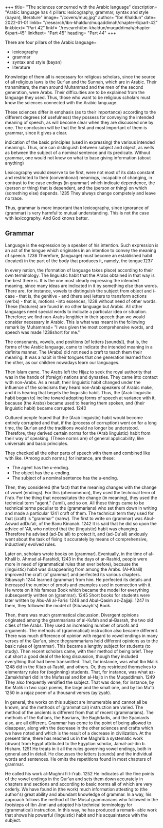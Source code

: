 +++
title= "The sciences concerned with the Arabic language"
description= "Arabic language has 4 pillars: lexicography, grammar, syntax and style (bayan), literature"
image= "/covers/muq.jpg"
author= "Ibn Khaldun"
date= 2022-01-01
linkb= "/research/ibn-khaldun/muqaddimah/chapter-6/part-42"
linkbtext= "Part 42"
linkf= "/research/ibn-khaldun/muqaddimah/chapter-6/part-45"
linkftext= "Part 45"
heading= "Part 44"
+++


There are four pillars of the Arabic language= 

- lexicography
- grammar
- syntax and style (bayan)
- literature

Knowledge of them all is necessary for religious scholars, since the source of all religious laws is the Qur'an and the Sunnah, which are in Arabic. Their transmitters, the men around Muhammad and the men of the second generation, were Arabs. Their difficulties are to be explained from the language they used. Thus, those who want to be religious scholars must know the sciences connected with the Arabic language.

These sciences differ in emphasis (as to their importance) according to the different degrees (of usefulness) they possess for conveying the intended meaning of speech, as will become clear when they are discussed one by one. The conclusion will be that the first and most important of them is grammar, since it gives a clear.

indication of the basic principles (used in expressing) the various intended meanings. Thus, one can distinguish between subject and object, as wells as between the subject of a nominal sentence and its predicate. Without grammar, one
would not know on what to base giving information (about anything)

Lexicography would deserve to be first, were not most of its data constant and restricted to their (conventional) meanings, incapable of changing, in contrast to the case endings (in grammar) which indicate dependence, the (person or thing)
that is dependent, and the (person or thing) on which (something else) depends. 1235
They always change completely and leave no trace. 

Thus, grammar is more important than lexicography, since ignorance of (grammar) is very harmful to
mutual understanding. This is not the case with lexicography.
And God knows better.

## Grammar

Language is the expression by a speaker of his intention. Such expression is an act of the tongue which originates in an intention to convey the meaning of speech. 1236 Therefore, (language) must become an established habit (located) in the part of the body that produces it, namely, the tongue.1237

In every nation, the (formation of language takes place) according to their own terminology. The linguistic habit that the Arabs obtained in that way is the best there is. It is the one most clearly expressing the intended meaning, since many
ideas are indicated in it by something else than words. There are, for instance,
vowels to distinguish the subject from object and i-case - that is, the genitive - and
(there are) letters to transform actions (verbs) - that is, motions -into essences, 1238
without need of other words. These (features) are found in no other language but
Arabic. All other languages need special words to indicate a particular idea or
situation. Therefore; we find non-Arabs lengthier in their speech than we would
consider necessary in Arabic. This is what was meant in the following remark by
Muhammad= "I was given the most comprehensive words, and speech was made
1239short for me."

The consonants, vowels, and positions (of letters [sounds]), that is, the forms of the Arabic language, came to indicate the intended meaning in a definite manner. The (Arabs) did not need a craft to teach them their meaning. It was a habit in their
tongues that one generation learned from the other, as our children nowadays learn
our languages.

Then Islam came. The Arabs left the Hijaz to seek the royal authority that was in the hands of (foreign) nations and dynasties. They came into contact with non-Arabs. As a result, their linguistic habit changed under the influence of the
solecisms they heard non-Arab speakers of Arabic make, and it is hearing that begets the linguistic habit. Thus, the (Arab linguistic habit began to) incline toward adopting forms of speech at variance with it, because (the Arabs) became used to
hearing them spoken, and (their linguistic habit) became corrupted. 1240

Cultured people feared that the (Arab linguistic) habit would become entirely corrupted and that, if the (process of corruption) went on for a long time, the Qur'an and the traditions would no longer be understood. Therefore, they derived certain norms for the (Arab linguistic) habit from their way of speaking. (These norms are) of general applicability, like universals and basic principles. 

They checked all the other parts of speech with them and combined like with like. (Among such norms,) for instance, are these:
- The agent has the u-ending.
- The object has the a-ending.
- The subject of a nominal sentence has the u-ending.

Then, they considered (the fact) that the meaning changes with the change of
vowel (endings). For this (phenomenon), they used the technical term of i'rab. For
the thing that necessitates the change (in meaning), they used the technical term
"agent," ('amil), and so on. All these things came to be technical terms peculiar to
the (grammarians) who set them down in writing and made a particular 1241 craft of
them. The technical term they used for that (craft) is "grammar" (nahw).
The first to write on (grammar) was Abul-Aswad adDu'ali, of the Banu
Kinanah. 1242 It is said that he did so upon the advice of 'Ali, who noticed that the
(linguistic) habit was changing. Therefore he advised (ad-Du'ali) to protect it, and
(ad-Du'ali) anxiously went about the task of fixing it accurately by means of
comprehensive, inductively evolved rules.

Later on, scholars wrote books on (grammar). Eventually, in the time of al-
Khalil b. Ahmad al-Farahidi, 1243 in the days of ar-Rashid, people were more in
need of (grammatical rules than ever before), because the (linguistic) habit was
disappearing from among the Arabs. (Al-Khalil) improved the craft (of grammar)
and perfected its various chapters. Sibawayh 1244 learned (grammar) from him. He
perfected its details and increased the number of proofs and examples used in
connection with it. He wrote on it his famous Book which became the model for
everything subsequently written on (grammar). 1245 Short books for students were
later written by Abu-Ali al-Farisi 1246 and Abul-Qasim az-Zajjaji. 1247 In them,
they followed the model of (Sibawayh's) Book.

Then, there was much grammatical discussion. Divergent opinions originated
among the grammarians of al-Kufah and al-Basrah, the two old cities of the Arabs.
They used an increasing number of proofs and arguments. The methods of
(grammatical) instruction also became different. There was much difference of
opinion with regard to vowel endings in many verses of the Qur'an, since thegrammarians held different opinions as to the basic rules of (grammar). This became
a lengthy subject for students (to study). Then recent scholars came, with their
method of being brief. They cut short a good deal of the long discussion, though
they included everything that had been transmitted. That, for instance, was what Ibn
Malik 1248 did in the Kitab at-Tashil, and others. Or, they restricted themselves to
elementary rules for (beginning) students. That, for instance, was what az-
Zamakhshari did in the Mufassal and Ibn al-Hajib in the Muqaddimah. 1249 They
also frequently versified the subject. That was done, for instance, by Ibn Malik in
two rajaz poems, the large and the small one, and by Ibn Mu'ti 1250 in a rajaz poem
of a thousand verses (ay'zyah).

In general, the works on this subject are innumerable and cannot all be
known, and the methods of (grammatical) instruction are varied. The method of the
ancients is different from that of recent (grammarians). The methods of the Kufians,
the Basrians, the Baghdadis, and the Spaniards also, are all different.
Grammar has come to the point of being allowed to disappear, along with the
decrease in the other sciences and crafts which we have noted and which is the
result of a decrease in civilization. At the present time, there has reached us in the
Maghrib a systematic work (diwan) from Egypt attributed to the Egyptian scholar,
Jamal-ad-din b. Hisham. 1251 He treats in it all the rules governing vowel endings,
both in general and in detail. He discusses the letters (sounds) and the individual
words and sentences. He omits the repetitions found in most chapters of grammar.

He called his work al-Mughni fi l-i'rab. 1252 He indicates all the fine points of the
vowel endings in the Qur'an and sets them down accurately in chapters and sections
and according to basic norms all of which are very orderly. We have found in (the
work) much information attesting to (the author's) great ability and abundant
knowledge of grammar. In a way, his approach follows the method of the Mosul
grammarians who followed in the footsteps of Ibn Jinni and adopted his technical
terminology for (grammatical) instruction. In this way, he has produced a remark-
able work that shows his powerful (linguistic) habit and his acquaintance with the
subject.
